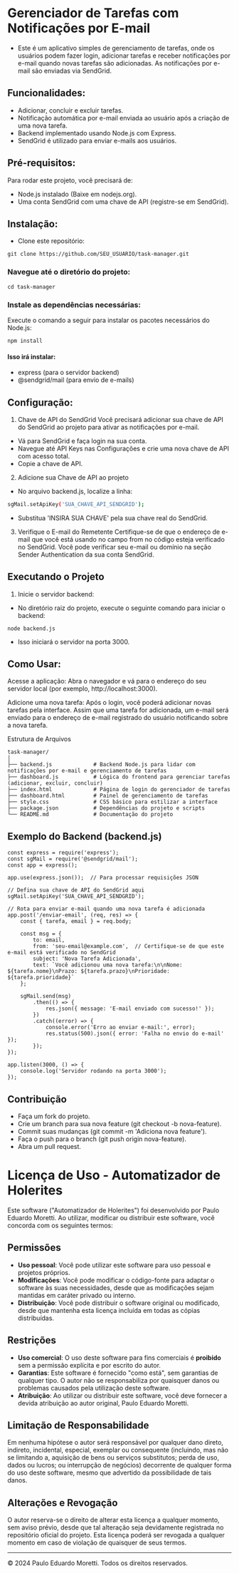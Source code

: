 # Gerenciador de Tarefas com Notificações por E-mail

- Este é um aplicativo simples de gerenciamento de tarefas, onde os usuários podem fazer login, adicionar tarefas e receber notificações por e-mail quando novas tarefas são adicionadas. As notificações por e-mail são enviadas via SendGrid.

## Funcionalidades:

- Adicionar, concluir e excluir tarefas.
- Notificação automática por e-mail enviada ao usuário após a criação de uma nova tarefa.
- Backend implementado usando Node.js com Express.
- SendGrid é utilizado para enviar e-mails aos usuários.

## Pré-requisitos:

Para rodar este projeto, você precisará de:

- Node.js instalado (Baixe em nodejs.org).
- Uma conta SendGrid com uma chave de API (registre-se em SendGrid).

## Instalação:
- Clone este repositório:
````
git clone https://github.com/SEU_USUARIO/task-manager.git
````

### Navegue até o diretório do projeto:
````
cd task-manager
````

### Instale as dependências necessárias:
Execute o comando a seguir para instalar os pacotes necessários do Node.js:
````
npm install
````
#### Isso irá instalar:

- express (para o servidor backend)
- @sendgrid/mail (para envio de e-mails)

## Configuração:

1. Chave de API do SendGrid
Você precisará adicionar sua chave de API do SendGrid ao projeto para ativar as notificações por e-mail.

- Vá para SendGrid e faça login na sua conta.
- Navegue até API Keys nas Configurações e crie uma nova chave de API com acesso total.
- Copie a chave de API.

2. Adicione sua Chave de API ao projeto
- No arquivo backend.js, localize a linha:

```bash
sgMail.setApiKey('SUA_CHAVE_API_SENDGRID');
```
- Substitua 'INSIRA SUA CHAVE' pela sua chave real do SendGrid.

3. Verifique o E-mail do Remetente
Certifique-se de que o endereço de e-mail que você está usando no campo from no código esteja verificado no SendGrid. Você pode verificar seu e-mail ou domínio na seção Sender Authentication da sua conta SendGrid.

## Executando o Projeto

1. Inicie o servidor backend:

- No diretório raiz do projeto, execute o seguinte comando para iniciar o backend:

```
node backend.js
````
- Isso iniciará o servidor na porta 3000.

## Como Usar:
Acesse a aplicação: Abra o navegador e vá para o endereço do seu servidor local (por exemplo, http://localhost:3000).

Adicione uma nova tarefa: Após o login, você poderá adicionar novas tarefas pela interface. Assim que uma tarefa for adicionada, um e-mail será enviado para o endereço de e-mail registrado do usuário notificando sobre a nova tarefa.

Estrutura de Arquivos

```
task-manager/
│
├── backend.js             # Backend Node.js para lidar com notificações por e-mail e gerenciamento de tarefas
├── dashboard.js           # Lógica do frontend para gerenciar tarefas (adicionar, excluir, concluir)
├── index.html             # Página de login do gerenciador de tarefas
├── dashboard.html         # Painel de gerenciamento de tarefas
├── style.css              # CSS básico para estilizar a interface
├── package.json           # Dependências do projeto e scripts
└── README.md              # Documentação do projeto
````

## Exemplo do Backend (backend.js)

````
const express = require('express');
const sgMail = require('@sendgrid/mail');
const app = express();

app.use(express.json());  // Para processar requisições JSON

// Defina sua chave de API do SendGrid aqui
sgMail.setApiKey('SUA_CHAVE_API_SENDGRID');

// Rota para enviar e-mail quando uma nova tarefa é adicionada
app.post('/enviar-email', (req, res) => {
    const { tarefa, email } = req.body;

    const msg = {
        to: email,
        from: 'seu-email@example.com',  // Certifique-se de que este e-mail está verificado no SendGrid
        subject: 'Nova Tarefa Adicionada',
        text: `Você adicionou uma nova tarefa:\n\nNome: ${tarefa.nome}\nPrazo: ${tarefa.prazo}\nPrioridade: ${tarefa.prioridade}`
    };

    sgMail.send(msg)
        .then(() => {
            res.json({ message: 'E-mail enviado com sucesso!' });
        })
        .catch((error) => {
            console.error('Erro ao enviar e-mail:', error);
            res.status(500).json({ error: 'Falha no envio do e-mail' });
        });
});

app.listen(3000, () => {
    console.log('Servidor rodando na porta 3000');
});
````
## Contribuição

- Faça um fork do projeto.
- Crie um branch para sua nova feature (git checkout -b nova-feature).
- Commit suas mudanças (git commit -m 'Adiciona nova feature').
- Faça o push para o branch (git push origin nova-feature).
- Abra um pull request.

# Licença de Uso - Automatizador de Holerites

Este software ("Automatizador de Holerites") foi desenvolvido por Paulo Eduardo Moretti. Ao utilizar, modificar ou distribuir este software, você concorda com os seguintes termos:

## Permissões

- **Uso pessoal**: Você pode utilizar este software para uso pessoal e projetos próprios.
- **Modificações**: Você pode modificar o código-fonte para adaptar o software às suas necessidades, desde que as modificações sejam mantidas em caráter privado ou interno.
- **Distribuição**: Você pode distribuir o software original ou modificado, desde que mantenha esta licença incluída em todas as cópias distribuídas.

## Restrições

- **Uso comercial**: O uso deste software para fins comerciais é **proibido** sem a permissão explícita e por escrito do autor.
- **Garantias**: Este software é fornecido "como está", sem garantias de qualquer tipo. O autor não se responsabiliza por quaisquer danos ou problemas causados pela utilização deste software.
- **Atribuição**: Ao utilizar ou distribuir este software, você deve fornecer a devida atribuição ao autor original, Paulo Eduardo Moretti.

## Limitação de Responsabilidade

Em nenhuma hipótese o autor será responsável por qualquer dano direto, indireto, incidental, especial, exemplar ou consequente (incluindo, mas não se limitando a, aquisição de bens ou serviços substitutos; perda de uso, dados ou lucros; ou interrupção de negócios) decorrente de qualquer forma do uso deste software, mesmo que advertido da possibilidade de tais danos.

## Alterações e Revogação

O autor reserva-se o direito de alterar esta licença a qualquer momento, sem aviso prévio, desde que tal alteração seja devidamente registrada no repositório oficial do projeto. Esta licença poderá ser revogada a qualquer momento em caso de violação de quaisquer de seus termos.

---

© 2024 Paulo Eduardo Moretti. Todos os direitos reservados.
